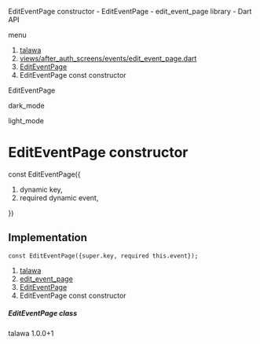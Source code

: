 




EditEventPage constructor - EditEventPage - edit\_event\_page library - Dart API







menu

1. [talawa](../../index.html)
2. [views/after\_auth\_screens/events/edit\_event\_page.dart](../../file-___home_harshil_Desktop_open-source_palisadoes_talawa_lib_views_after_auth_screens_events_edit_event_page/)
3. [EditEventPage](../../file-___home_harshil_Desktop_open-source_palisadoes_talawa_lib_views_after_auth_screens_events_edit_event_page/EditEventPage-class.html)
4. EditEventPage const constructor

EditEventPage


dark\_mode

light\_mode




# EditEventPage constructor


const
EditEventPage({

1. dynamic key,
2. required dynamic event,

})

## Implementation

```
const EditEventPage({super.key, required this.event});
```

 


1. [talawa](../../index.html)
2. [edit\_event\_page](../../file-___home_harshil_Desktop_open-source_palisadoes_talawa_lib_views_after_auth_screens_events_edit_event_page/)
3. [EditEventPage](../../file-___home_harshil_Desktop_open-source_palisadoes_talawa_lib_views_after_auth_screens_events_edit_event_page/EditEventPage-class.html)
4. EditEventPage const constructor

##### EditEventPage class





talawa
1.0.0+1






